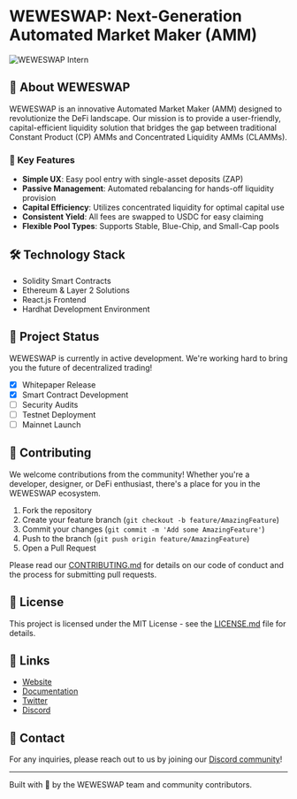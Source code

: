 # WEWESWAP: Next-Generation Automated Market Maker (AMM)

![WEWESWAP Intern](https://www.weweswap.com/_next/image?url=%2Fimg%2Fuser.jpg&w=640&q=75)

## 🚀 About WEWESWAP

WEWESWAP is an innovative Automated Market Maker (AMM) designed to revolutionize the DeFi landscape. Our mission is to provide a user-friendly, capital-efficient liquidity solution that bridges the gap between traditional Constant Product (CP) AMMs and Concentrated Liquidity AMMs (CLAMMs).

### 🌟 Key Features

- **Simple UX**: Easy pool entry with single-asset deposits (ZAP)
- **Passive Management**: Automated rebalancing for hands-off liquidity provision
- **Capital Efficiency**: Utilizes concentrated liquidity for optimal capital use
- **Consistent Yield**: All fees are swapped to USDC for easy claiming
- **Flexible Pool Types**: Supports Stable, Blue-Chip, and Small-Cap pools

## 🛠️ Technology Stack

- Solidity Smart Contracts
- Ethereum & Layer 2 Solutions
- React.js Frontend
- Hardhat Development Environment

## 🚧 Project Status

WEWESWAP is currently in active development. We're working hard to bring you the future of decentralized trading!

- [x] Whitepaper Release
- [x] Smart Contract Development
- [ ] Security Audits
- [ ] Testnet Deployment
- [ ] Mainnet Launch

## 🤝 Contributing

We welcome contributions from the community! Whether you're a developer, designer, or DeFi enthusiast, there's a place for you in the WEWESWAP ecosystem.

1. Fork the repository
2. Create your feature branch (`git checkout -b feature/AmazingFeature`)
3. Commit your changes (`git commit -m 'Add some AmazingFeature'`)
4. Push to the branch (`git push origin feature/AmazingFeature`)
5. Open a Pull Request

Please read our [CONTRIBUTING.md](CONTRIBUTING.md) for details on our code of conduct and the process for submitting pull requests.

## 📜 License

This project is licensed under the MIT License - see the [LICENSE.md](LICENSE.md) file for details.

## 🔗 Links

- [Website](https://weweswap.com)
- [Documentation](https://docs.weweswap.com)
- [Twitter](https://x.com/weweswap)
- [Discord](https://discord.gg/WPeD2uHrcV)

## 💬 Contact

For any inquiries, please reach out to us by joining our [Discord community](https://discord.gg/WPeD2uHrcV)!

---

Built with 💚 by the WEWESWAP team and community contributors.
